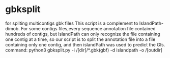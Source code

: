 # gbksplit
for spliting multicontigs gbk files
This script is a complement to IslandPath-dimob. For some contigs files,every sequence annotation file contained hundreds of contigs, but IslandPath can only recognize the file containing one contig at a time, so our script is to split the annotation file into a file containing only one contig, and then islandPath was used to predict the GIs. 
command: 
python3 gbksplit.py -i /[dir]/*.gbk(gbf) -d islandpath -o /[outdir]
